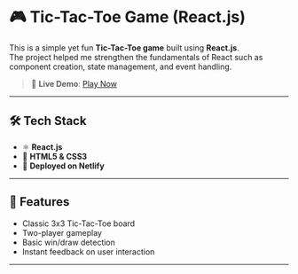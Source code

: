 # 🎮 Tic-Tac-Toe Game (React.js)

This is a simple yet fun **Tic-Tac-Toe game** built using **React.js**.  
The project helped me strengthen the fundamentals of React such as component creation, state management, and event handling.

> 🔗 **Live Demo**: [Play Now](https://harshavardhantankala-tictactoe.netlify.app/)  
> 

---

## 🛠️ Tech Stack

- ⚛️ **React.js**
- 💅 **HTML5 & CSS3**
- 🚀 **Deployed on Netlify**

---

## 📌 Features
- Classic 3x3 Tic-Tac-Toe board
- Two-player gameplay
- Basic win/draw detection
- Instant feedback on user interaction

---

